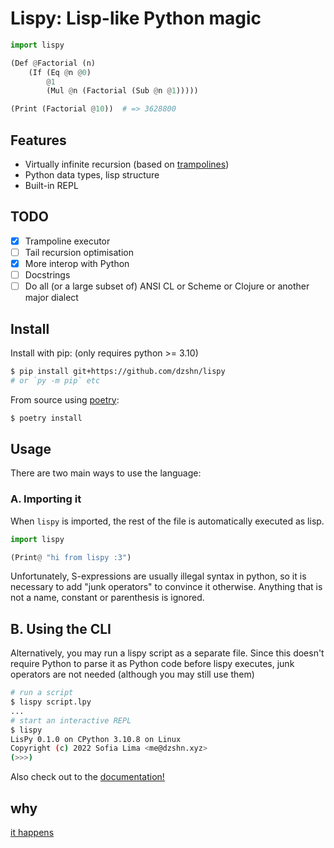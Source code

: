# Lispy: Lisp-like Python magic

```py
import lispy

(Def @Factorial (n)
    (If (Eq @n @0)
        @1
        (Mul @n (Factorial (Sub @n @1)))))

(Print (Factorial @10))  # => 3628800
```

## Features

- Virtually infinite recursion (based on [trampolines](https://en.wikipedia.org/wiki/Trampoline_(computing)))
- Python data types, lisp structure
- Built-in REPL

## TODO

- [x] Trampoline executor
- [ ] Tail recursion optimisation
- [x] More interop with Python
- [ ] Docstrings
- [ ] Do all (or a large subset of) ANSI CL or Scheme or Clojure or another major dialect

## Install

Install with pip: (only requires python >= 3.10)

```sh
$ pip install git+https://github.com/dzshn/lispy
# or `py -m pip` etc
```

From source using [poetry](https://python-poetry.org):
```sh
$ poetry install
```

## Usage

There are two main ways to use the language:

### A. Importing it

When `lispy` is imported, the rest of the file is automatically executed as lisp.

```py
import lispy

(Print@ "hi from lispy :3")
```

Unfortunately, S-expressions are usually illegal syntax in python, so it is necessary
to add "junk operators" to convince it otherwise. Anything that is not a name, constant
or parenthesis is ignored.

## B. Using the CLI

Alternatively, you may run a lispy script as a separate file. Since this doesn't require
Python to parse it as Python code before lispy executes, junk operators are not needed
(although you may still use them)

```sh
# run a script
$ lispy script.lpy
...
# start an interactive REPL
$ lispy
LisPy 0.1.0 on CPython 3.10.8 on Linux
Copyright (c) 2022 Sofia Lima <me@dzshn.xyz>
(>>>)
```

Also check out to the [documentation!](docs/)

## why

[it happens](https://wetdry.world/@z/109482233010304203)

